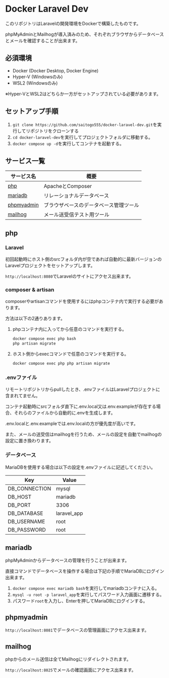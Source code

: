 # Docker Laravel Dev

このリポジトリはLaravelの開発環境をDockerで構築したものです。

phpMyAdminとMailhogが導入済みのため、それぞれブラウザからデータベースとメールを確認することが出来ます。

## 必須環境

- Docker (Docker Desktop, Docker Engine)
- Hyper-V (Windowsのみ)
- WSL2 (Windowsのみ)

※Hyper-VとWSL2はどちらか一方がセットアップされている必要があります。

## セットアップ手順

1. `git clone https://github.com/saitogo555/docker-laravel-dev.git`を実行してリポジトリをクローンする
2. `cd docker-laravel-dev`を実行してプロジェクトフォルダに移動する。
3. `docker compose up -d`を実行してコンテナを起動する。

## サービス一覧

| サービス名                 | 概要                                |
|---------------------------|-------------------------------------|
| [php](#php)               | ApacheとComposer                    |
| [mariadb](#mariadb)       | リレーショナルデータベース            |
| [phpmyadmin](#phpmyadmin) | ブラウザベースのデータベース管理ツール |
| [mailhog](#mailhog)       | メール送受信テスト用ツール            |

## php

### Laravel

初回起動時にホスト側のsrcフォルダ内が空であれば自動的に最新バージョンのLaravelプロジェクトをセットアップします。

`http://localhost:8080`でLaravelのサイトにアクセス出来ます。

### composer & artisan

composerやartisanコマンドを使用するにはphpコンテナ内で実行する必要があります。

方法は以下の2通りあります。

1. phpコンテナ内に入ってから任意のコマンドを実行する。
    ```sh
    docker compose exec php bash
    php artisan migrate
    ```

2. ホスト側からexecコマンドで任意のコマンドを実行する。
    ```sh
    docker compose exec php php artisan migrate
    ```

### .envファイル

リモートリポジトリからpullしたとき、.envファイルはLaravelプロジェクトに含まれてません。

コンテナ起動時にsrcフォルダ直下に.env.local又は.env.exampleが存在する場合、それらのファイルから自動的に.envを生成します。

.env.localと.env.exampleでは.env.localの方が優先度が高いです。

また、メールの送受信はmailhogを行うため、メールの設定を自動でmailhogの設定に置き換わります。

### データベース

MariaDBを使用する場合は以下の設定を.envファイルに記述してください。

| Key           | Value       |
|---------------|-------------|
| DB_CONNECTION | mysql       |
| DB_HOST       | mariadb     |
| DB_PORT       | 3306        |
| DB_DATABASE   | laravel_app |
| DB_USERNAME   | root        |
| DB_PASSWORD   | root        |

## mariadb

phpMyAdminからデータベースの管理を行うことが出来ます。

直接コマンドでデータベースを操作する場合は下記の手順でMariaDBにログイン出来ます。

1. `docker compose exec mariadb bash`を実行してmariadbコンテナに入る。
2. `mysql -u root -p laravel_app`を実行してパスワード入力画面に遷移する。
3. パスワード`root`を入力し、Enterを押してMariaDBにログインする。

## phpmyadmin

`http://localhost:8081`でデータベースの管理画面にアクセス出来ます。

## mailhog

phpからのメール送信は全てMailhogにリダイレクトされます。

`http://localhost:8025`でメールの確認画面にアクセス出来ます。
